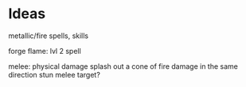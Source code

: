 # Ideas

metallic/fire spells, skills

forge flame: lvl 2 spell

melee: physical damage
splash out a cone of fire damage in the same direction
stun melee target?
